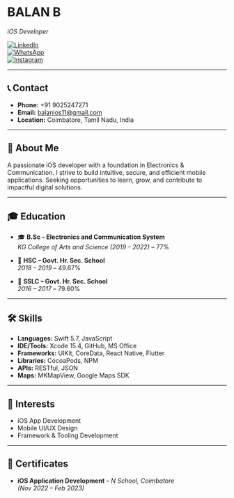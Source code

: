 



# **BALAN B**                         
*iOS Developer*

[![LinkedIn](https://img.shields.io/badge/LinkedIn-blue?style=flat&logo=linkedin)](https://in.linkedin.com/in/balan-b-43b15326a)  
[![WhatsApp](https://img.shields.io/badge/WhatsApp-Contact-25D366?style=flat&logo=whatsapp)](https://wa.me/qr/J6WAFJS2L6YQP1)  
[![Instagram](https://img.shields.io/badge/Instagram-_its_mystic_wave.path-E4405F?style=flat&logo=instagram)](https://www.instagram.com/_its_mystic_wave.path?igsh=YWV5NzlncG5oa2tr)

---

## 📞 **Contact**
- **Phone:** +91 9025247271  
- **Email:** [balanios11@gmail.com](mailto:balanios11@gmail.com)  
- **Location:** Coimbatore, Tamil Nadu, India


---

## 👤 **About Me**
A passionate iOS developer with a foundation in Electronics & Communication. I strive to build intuitive, secure, and efficient mobile applications. Seeking opportunities to learn, grow, and contribute to impactful digital solutions.

---

## 🎓 **Education**
- 🎓 **B.Sc – Electronics and Communication System**  
  *KG College of Arts and Science (2019 – 2022)* – 77%

- 🏫 **HSC – Govt. Hr. Sec. School**  
  *2018 – 2019* – 49.67%

- 🏫 **SSLC – Govt. Hr. Sec. School**  
  *2016 – 2017* – 79.60%

---

## 🛠️ **Skills**
- **Languages:** Swift 5.7, JavaScript  
- **IDE/Tools:** Xcode 15.4, GitHub, MS Office  
- **Frameworks:** UIKit, CoreData, React Native, Flutter  
- **Libraries:** CocoaPods, NPM  
- **APIs:** RESTful, JSON  
- **Maps:** MKMapView, Google Maps SDK

---

## 🌱 **Interests**
- iOS App Development  
- Mobile UI/UX Design  
- Framework & Tooling Development

---

## 📜 **Certificates**
- **iOS Application Development** – *N School, Coimbatore*  
  *(Nov 2022 – Feb 2023)*
